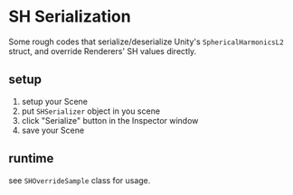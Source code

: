 # SH Serialization

Some rough codes that serialize/deserialize Unity's `SphericalHarmonicsL2` struct,
and override Renderers' SH values directly.

## setup

1. setup your Scene
2. put `SHSerializer` object in you scene
3. click "Serialize" button in the Inspector window
4. save your Scene

## runtime

see `SHOverrideSample` class for usage.

